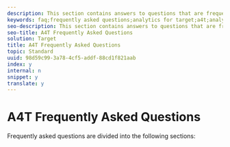 ```yaml
---
description: This section contains answers to questions that are frequently asked about using Analytics as the reporting source for Target (A4T).
keywords: faq;frequently asked questions;analytics for target;a4t;analytics;reporting source
seo-description: This section contains answers to questions that are frequently asked about using Analytics as the reporting source for Target (A4T).
seo-title: A4T Frequently Asked Questions
solution: Target
title: A4T Frequently Asked Questions
topic: Standard
uuid: 98d59c99-3a78-4cf5-addf-88cd1f821aab
index: y
internal: n
snippet: y
translate: y
---
```


# A4T Frequently Asked Questions


Frequently asked questions are divided into the following sections: 
